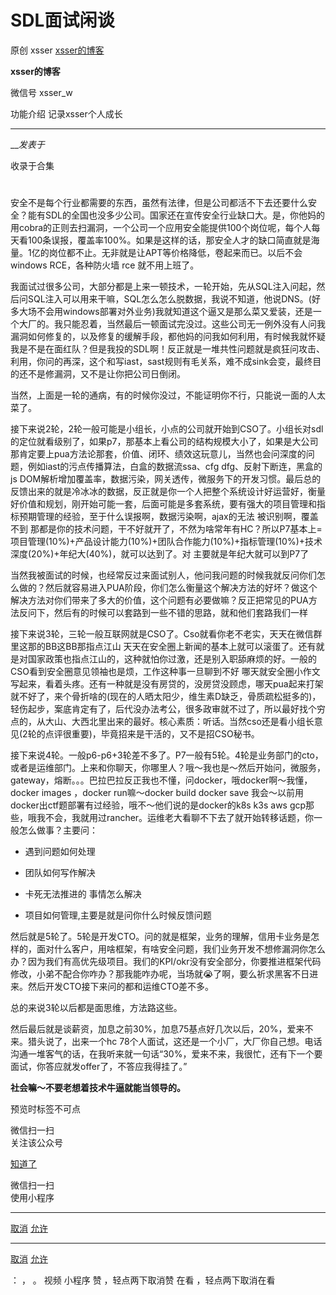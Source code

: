 #  SDL面试闲谈

原创 xsser [ xsser的博客 ](javascript:void\(0\);)

**xsser的博客** ![]()

微信号 xsser_w

功能介绍 记录xsser个人成长

____

___发表于_

收录于合集

#  

##
安全不是每个行业都需要的东西，虽然有法律，但是公司都活不下去还要什么安全？能有SDL的全国也没多少公司。国家还在宣传安全行业缺口大。是，你他妈的用cobra的正则去扫漏洞，一个公司一个应用安全能提供100个岗位呢，每个人每天看100条误报，覆盖率100%。如果是这样的话，那安全人才的缺口简直就是海量。1亿的岗位都不止。无非就是让APT等价格降低，卷起来而已。以后不会windows
RCE，各种防火墙 rce 就不用上班了。

我面试过很多公司，大部分都是上来一顿技术，一轮开始，先从SQL注入问起，然后问SQL注入可以用来干嘛，SQL怎么怎么脱数据，我说不知道，他说DNS。(好多大场不会用windows部署对外业务)我就知道这个逼又是那么菜又爱装，还是一个大厂的。我只能忍着，当然最后一顿面试完没过。这些公司无一例外没有人问我漏洞如何修复的，以及修复的缓解手段，都他妈的问我如何利用，有时候我就怀疑我是不是在面红队？但是我投的SDL啊！反正就是一堆共性问题就是疯狂问攻击、利用，你问的再深，这个和写iast，sast规则有毛关系，难不成sink会变，最终目的还不是修漏洞，又不是让你把公司日倒闭。

当然，上面是一轮的通病，有的时候你没过，不能证明你不行，只能说一面的人太菜了。

接下来说2轮，2轮一般可能是小组长，小点的公司就开始到CSO了。小组长对sdl的定位就看级别了，如果p7，那基本上看公司的结构规模大小了，如果是大公司那肯定要上pua方法论那套，价值、闭环、绩效这玩意儿，当然也会问深度的问题，例如iast的污点传播算法，白盒的数据流ssa、cfg
dfg、反射下断连，黑盒的js
DOM解析增加覆盖率，数据污染，网关透传，微服务下的开发习惯。最后总的反馈出来的就是冷冰冰的数据，反正就是你一个人把整个系统设计好运营好，衡量好价值和规划，刚开始可能一套，后面可能是多套系统，要有强大的项目管理和指标预期管理的经验，至于什么误报啊，数据污染啊，ajax的无法
被识别啊，覆盖不到
那都是你的技术问题，干不好就开了，不然为啥常年有HC？所以P7基本上=项目管理(10%)+产品设计能力(10%)+团队合作能力(10%)+指标管理(10%)+技术深度(20%)+年纪大(40%)，就可以达到了。对
主要就是年纪大就可以到P7了  

当然我被面试的时候，也经常反过来面试别人，他问我问题的时候我就反问你们怎么做的？然后就容易进入PUA阶段，你们怎么衡量这个解决方法的好坏？做这个解决方法对你们带来了多大的价值，这个问题有必要做嘛？反正把常见的PUA方法反问下，然后有的时候可以套路到一些不错的思路，就和他们套路我们一样

接下来说3轮，三轮一般互联网就是CSO了。Cso就看你老不老实，天天在微信群里这那的BB这BB那指点江山
天天在安全圈上新闻的基本上就可以滚蛋了。还有就是对国家政策也指点江山的，这种就怕你过激，还是别入职舔麻烦的好。一般的CSO看到安全圈意见领袖也是烦，工作这种事一旦聊到不好
哪天就安全圈小作文写起来，看着头疼。还有一种就是没有房贷的，没房贷没顾虑，哪天pua起来打架就不好了，来个骨折啥的(现在的人晒太阳少，维生素D缺乏，骨质疏松挺多的)，轻伤起步，案底肯定有了，后代没办法考公，很多政审就不过了，所以最好找个穷点的，从大山、大西北里出来的最好。核心素质：听话。当然cso还是看小组长意见(2轮的点评很重要)，毕竟招来是干活的，又不是招CSO秘书。

接下来说4轮。一般p6-p6+3轮差不多了。P7一般有5轮。4轮是业务部门的cto，或者是运维部门。上来和你聊天，你哪里人？哦～我也是～然后开始问，微服务，gateway，熔断。。。巴拉巴拉反正我也不懂，问docker，哦docker啊～我懂，docker
images ，docker run嘛～docker build docker save
我会～以前用docker出ctf题部署有过经验，哦不～他们说的是docker的k8s k3s  aws
gcp那些，哦我不会，我就用过rancher。运维老大看聊不下去了就开始转移话题，你一般怎么做事？主要问：

  * 遇到问题如何处理

  * 团队如何写作解决

  * 卡死无法推进的 事情怎么解决

  * 项目如何管理,主要是就是问你什么时候反馈问题

然后就是5轮了。5轮是开发CTO。问的就是框架，业务的理解，信用卡业务是怎样的，面对什么客户，用啥框架，有啥安全问题，我们业务开发不想修漏洞你怎么办？因为我们有高优先级项目。我们的KPI/okr没有安全部分，你要推进框架代码修改，小弟不配合你咋办？那我能咋办呢，当场就😭了啊，要么祈求黑客不日进来。然后开发CTO接下来问的都和运维CTO差不多。

总的来说3轮以后都是面思维，方法路这些。

然后最后就是谈薪资，加息之前30%，加息75基点好几次以后，20%，爱来不来。猎头说了，出来一个hc
78个人面试，这还是一个小厂，大厂你自己想。电话沟通一堆客气的话，在我听来就一句话“30%，爱来不来，我很忙，还有下一个要面试，你答应就发offer了，不答应我得挂了。”

 **社会嘛～不要老想着技术牛逼就能当领导的。**

预览时标签不可点

微信扫一扫  
关注该公众号

[知道了](javascript:;)

微信扫一扫  
使用小程序

****

[取消](javascript:void\(0\);) [允许](javascript:void\(0\);)

****

[取消](javascript:void\(0\);) [允许](javascript:void\(0\);)

： ， 。   视频 小程序 赞 ，轻点两下取消赞 在看 ，轻点两下取消在看


